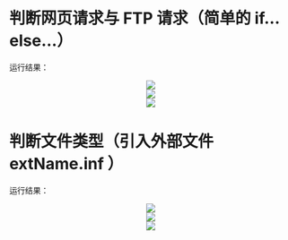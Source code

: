 # 判断网页请求与 FTP 请求（简单的 if…else…）

运行结果：

<div align="center"><img src="http://image.renkaigis.com/keepcoding/2017092301.png"></div>

<div align="center"><img src="http://image.renkaigis.com/keepcoding/2017092302.png"></div>

<div align="center"><img src="http://image.renkaigis.com/keepcoding/2017092303.png"></div>

# 判断文件类型（引入外部文件 extName.inf ）

运行结果：

<div align="center"><img src="http://image.renkaigis.com/keepcoding/2017092304.png"></div>

<div align="center"><img src="http://image.renkaigis.com/keepcoding/2017092305.png"></div>

<div align="center"><img src="http://image.renkaigis.com/keepcoding/2017092306.png"></div>